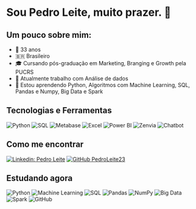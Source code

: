 # Sou Pedro Leite, muito prazer. 👋

## Um pouco sobre mim:
- 📆 33 anos
- 🇧🇷  Brasileiro
- 🎓 Cursando pós-graduação em Marketing, Branging e Growth pela PUCRS
- 🔭 Atualmente trabalho com Análise de dados
- 🌱 Estou aprendendo Python, Algoritmos com Machine Learning, SQL, Pandas e Numpy, Big Data e Spark

## Tecnologias e Ferramentas
![Python](https://img.shields.io/badge/-Python-black?style=flat-square&logo=python)
![SQL](https://img.shields.io/badge/-SQL-black?style=flat-square&logo=mysql)
![Metabase](https://img.shields.io/badge/-Metabase-black?style=flat-square&logo=metabase)
![Excel](https://img.shields.io/badge/-Excel-black?style=flat-square&logo=microsoft-excel)
![Power BI](https://img.shields.io/badge/-Power%20BI-black?style=flat-square&logo=powerbi)
![Zenvia](https://img.shields.io/badge/-Zenvia-black?style=flat-square&logo=zenvia)
![Chatbot](https://img.shields.io/badge/-Chatbot-black?style=flat-square&logo=chatbot)

## Como me encontrar
[![Linkedin: Pedro Leite](https://img.shields.io/badge/-PedroLeite-blue?style=flat-square&logo=Linkedin&logoColor=white&link=https://www.linkedin.com/in/pedrol23/)](https://www.linkedin.com/in/pedrol23/)
[![GitHub PedroLeite23](https://img.shields.io/github/followers/PedroLeite23?label=follow&style=social)](https://github.com/PedroLeite23)

## Estudando agora
![Python](https://img.shields.io/badge/-Python-black?style=flat-square&logo=python)
![Machine Learning](https://img.shields.io/badge/-Machine%20Learning-black?style=flat-square&logo=TensorFlow)
![SQL](https://img.shields.io/badge/-SQL-black?style=flat-square&logo=mysql)
![Pandas](https://img.shields.io/badge/-Pandas-black?style=flat-square&logo=pandas)
![NumPy](https://img.shields.io/badge/-NumPy-black?style=flat-square&logo=numpy)
![Big Data](https://img.shields.io/badge/-Big%20Data-black?style=flat-square&logo=apache)
![Spark](https://img.shields.io/badge/-Spark-black?style=flat-square&logo=apache-spark)
![GitHub](https://img.shields.io/badge/-GitHub-black?style=flat-square&logo=github)
